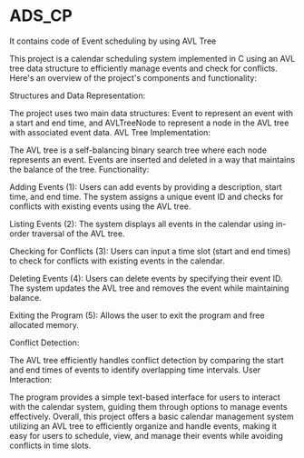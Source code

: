 # ADS_CP
It contains code of Event scheduling by using AVL Tree


This project is a calendar scheduling system implemented in C using an AVL tree data structure to efficiently manage events and check for conflicts. Here's an overview of the project's components and functionality:

Structures and Data Representation:

The project uses two main data structures: Event to represent an event with a start and end time, and AVLTreeNode to represent a node in the AVL tree with associated event data.
AVL Tree Implementation:

The AVL tree is a self-balancing binary search tree where each node represents an event. Events are inserted and deleted in a way that maintains the balance of the tree.
Functionality:

Adding Events (1): Users can add events by providing a description, start time, and end time. The system assigns a unique event ID and checks for conflicts with existing events using the AVL tree.

Listing Events (2): The system displays all events in the calendar using in-order traversal of the AVL tree.

Checking for Conflicts (3): Users can input a time slot (start and end times) to check for conflicts with existing events in the calendar.

Deleting Events (4): Users can delete events by specifying their event ID. The system updates the AVL tree and removes the event while maintaining balance.

Exiting the Program (5): Allows the user to exit the program and free allocated memory.

Conflict Detection:

The AVL tree efficiently handles conflict detection by comparing the start and end times of events to identify overlapping time intervals.
User Interaction:

The program provides a simple text-based interface for users to interact with the calendar system, guiding them through options to manage events effectively.
Overall, this project offers a basic calendar management system utilizing an AVL tree to efficiently organize and handle events, making it easy for users to schedule, view, and manage their events while avoiding conflicts in time slots.
